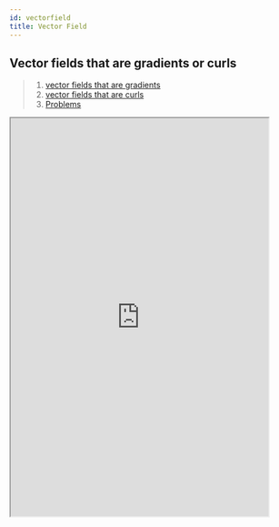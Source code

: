 ```yaml
---
id: vectorfield
title: Vector Field
---
```

## Vector fields that are gradients or curls

> 1.  [vector fields that are gradients](http://www.math.toronto.edu/courses/mat237y1/20189/notes/Chapter5/S5.7.html#sect-5.7.1)
> 2.  [vector fields that are curls](http://www.math.toronto.edu/courses/mat237y1/20189/notes/Chapter5/S5.7.html#sect-5.7.2)
> 3.  [Problems](http://www.math.toronto.edu/courses/mat237y1/20189/notes/Chapter5/S5.7.html#sect-5.7.P)

<iframe src="https://drive.google.com/file/d/1JqVTmSTIgPtSXHRd3LblF-Owid9UlAD6/preview" width="90%" height="700"></iframe>






